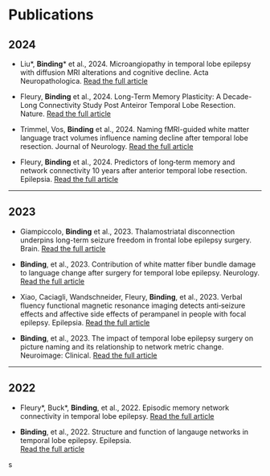 # Publications

## 2024 
- Liu*, **Binding*** et al., 2024. Microangiopathy in temporal lobe epilepsy with diffusion MRI alterations and cognitive decline. Acta Neuropathologica. 
[Read the full article](https://link.springer.com/article/10.1007/s00401-024-02809-8)

- Fleury, **Binding** et al., 2024. Long-Term Memory Plasticity: A Decade-Long Connectivity Study Post Anteiror Temporal Lobe Resection. Nature. 
[Read the full article](https://www.researchsquare.com/article/rs-3936758/v1)

- Trimmel, Vos, **Binding** et al., 2024. Naming fMRI-guided white matter language tract volumes influence naming decline after temporal lobe resection. Journal of Neurology. 
[Read the full article](https://link.springer.com/article/10.1007/s00415-024-12315-2)

- Fleury, **Binding** et al., 2024. Predictors of long‐term memory and network connectivity 10 years after anterior temporal lobe resection. Epilepsia. 
[Read the full article](https://onlinelibrary.wiley.com/doi/full/10.1111/epi.18058)

---

## 2023 
- Giampiccolo, **Binding** et al., 2023. Thalamostriatal disconnection underpins long-term seizure freedom in frontal lobe epilepsy surgery. Brain. 
[Read the full article](https://academic.oup.com/brain/article/146/6/2377/7107059?login=false)

- **Binding**, et al., 2023. Contribution of white matter fiber bundle damage to language change after surgery for temporal lobe epilepsy. Neurology. 
[Read the full article](https://www.neurology.org/doi/full/10.1212/WNL.0000000000206862)

- Xiao, Caciagli, Wandschneider, Fleury, **Binding**, et al., 2023. Verbal fluency functional magnetic resonance imaging detects anti‐seizure effects and affective side effects of perampanel in people with focal epilepsy. Epilepsia. 
[Read the full article](https://onlinelibrary.wiley.com/doi/full/10.1111/epi.17493)

- **Binding**, et al., 2023. The impact of temporal lobe epilepsy surgery on picture naming and its relationship to network metric change. Neuroimage: Clinical. 
[Read the full article](https://www.sciencedirect.com/science/article/pii/S221315822300133X)

--- 

## 2022 
- Fleury*, Buck*, **Binding**, et al., 2022. Episodic memory network connectivity in temporal lobe epilepsy.
[Read the full article](https://onlinelibrary.wiley.com/doi/full/10.1111/epi.17370)

- **Binding**, et al., 2022. Structure and function of langauge networks in temporal lobe epilepsy. Epilepsia.  
[Read the full article](https://onlinelibrary.wiley.com/doi/full/10.1111/epi.17204)

s